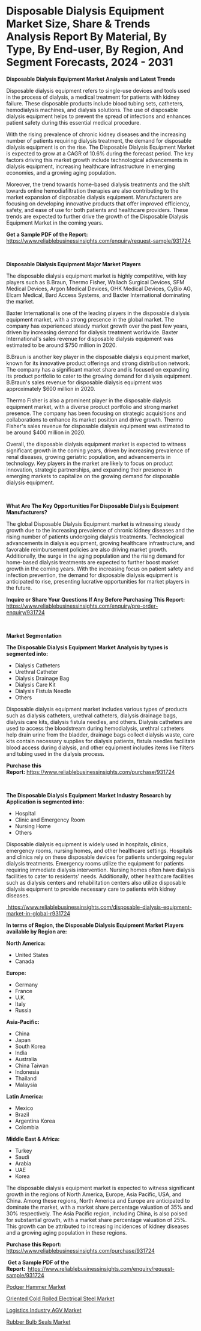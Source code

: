 <p><h1>Disposable Dialysis Equipment Market Size, Share & Trends Analysis Report By Material, By Type, By End-user, By Region, And Segment Forecasts, 2024 - 2031</h1></p><p><strong>Disposable Dialysis Equipment Market Analysis and Latest Trends</strong></p>
<p><p>Disposable dialysis equipment refers to single-use devices and tools used in the process of dialysis, a medical treatment for patients with kidney failure. These disposable products include blood tubing sets, catheters, hemodialysis machines, and dialysis solutions. The use of disposable dialysis equipment helps to prevent the spread of infections and enhances patient safety during this essential medical procedure.</p><p>With the rising prevalence of chronic kidney diseases and the increasing number of patients requiring dialysis treatment, the demand for disposable dialysis equipment is on the rise. The Disposable Dialysis Equipment Market is expected to grow at a CAGR of 10.6% during the forecast period. The key factors driving this market growth include technological advancements in dialysis equipment, increasing healthcare infrastructure in emerging economies, and a growing aging population.</p><p>Moreover, the trend towards home-based dialysis treatments and the shift towards online hemodiafiltration therapies are also contributing to the market expansion of disposable dialysis equipment. Manufacturers are focusing on developing innovative products that offer improved efficiency, safety, and ease of use for both patients and healthcare providers. These trends are expected to further drive the growth of the Disposable Dialysis Equipment Market in the coming years.</p></p>
<p><strong>Get a Sample PDF of the Report:&nbsp;</strong> <a href="https://www.reliablebusinessinsights.com/enquiry/request-sample/931724">https://www.reliablebusinessinsights.com/enquiry/request-sample/931724</a></p>
<p>&nbsp;</p>
<p><strong>Disposable Dialysis Equipment Major Market Players</strong></p>
<p><p>The disposable dialysis equipment market is highly competitive, with key players such as B.Braun, Thermo Fisher, Wallach Surgical Devices, SFM Medical Devices, Argon Medical Devices, OHK Medical Devices, CyBio AG, Elcam Medical, Bard Access Systems, and Baxter International dominating the market. </p><p>Baxter International is one of the leading players in the disposable dialysis equipment market, with a strong presence in the global market. The company has experienced steady market growth over the past few years, driven by increasing demand for dialysis treatment worldwide. Baxter International's sales revenue for disposable dialysis equipment was estimated to be around $750 million in 2020.</p><p>B.Braun is another key player in the disposable dialysis equipment market, known for its innovative product offerings and strong distribution network. The company has a significant market share and is focused on expanding its product portfolio to cater to the growing demand for dialysis equipment. B.Braun's sales revenue for disposable dialysis equipment was approximately $600 million in 2020.</p><p>Thermo Fisher is also a prominent player in the disposable dialysis equipment market, with a diverse product portfolio and strong market presence. The company has been focusing on strategic acquisitions and collaborations to enhance its market position and drive growth. Thermo Fisher's sales revenue for disposable dialysis equipment was estimated to be around $400 million in 2020.</p><p>Overall, the disposable dialysis equipment market is expected to witness significant growth in the coming years, driven by increasing prevalence of renal diseases, growing geriatric population, and advancements in technology. Key players in the market are likely to focus on product innovation, strategic partnerships, and expanding their presence in emerging markets to capitalize on the growing demand for disposable dialysis equipment.</p></p>
<p>&nbsp;</p>
<p><strong>What Are The Key Opportunities For Disposable Dialysis Equipment Manufacturers?</strong></p>
<p><p>The global Disposable Dialysis Equipment market is witnessing steady growth due to the increasing prevalence of chronic kidney diseases and the rising number of patients undergoing dialysis treatments. Technological advancements in dialysis equipment, growing healthcare infrastructure, and favorable reimbursement policies are also driving market growth. Additionally, the surge in the aging population and the rising demand for home-based dialysis treatments are expected to further boost market growth in the coming years. With the increasing focus on patient safety and infection prevention, the demand for disposable dialysis equipment is anticipated to rise, presenting lucrative opportunities for market players in the future.</p></p>
<p><strong>Inquire or Share Your Questions If Any Before Purchasing This Report:</strong> <a href="https://www.reliablebusinessinsights.com/enquiry/pre-order-enquiry/931724">https://www.reliablebusinessinsights.com/enquiry/pre-order-enquiry/931724</a></p>
<p>&nbsp;</p>
<p><strong>Market Segmentation</strong></p>
<p><strong>The Disposable Dialysis Equipment Market Analysis by types is segmented into:</strong></p>
<p><ul><li>Dialysis Catheters</li><li>Urethral Catheter</li><li>Dialysis Drainage Bag</li><li>Dialysis Care Kit</li><li>Dialysis Fistula Needle</li><li>Others</li></ul></p>
<p><p>Disposable dialysis equipment market includes various types of products such as dialysis catheters, urethral catheters, dialysis drainage bags, dialysis care kits, dialysis fistula needles, and others. Dialysis catheters are used to access the bloodstream during hemodialysis, urethral catheters help drain urine from the bladder, drainage bags collect dialysis waste, care kits contain necessary supplies for dialysis patients, fistula needles facilitate blood access during dialysis, and other equipment includes items like filters and tubing used in the dialysis process.</p></p>
<p><strong>Purchase this Report:&nbsp;</strong><a href="https://www.reliablebusinessinsights.com/purchase/931724">https://www.reliablebusinessinsights.com/purchase/931724</a></p>
<p>&nbsp;</p>
<p><strong>The Disposable Dialysis Equipment Market Industry Research by Application is segmented into:</strong></p>
<p><ul><li>Hospital</li><li>Clinic and Emergency Room</li><li>Nursing Home</li><li>Others</li></ul></p>
<p><p>Disposable dialysis equipment is widely used in hospitals, clinics, emergency rooms, nursing homes, and other healthcare settings. Hospitals and clinics rely on these disposable devices for patients undergoing regular dialysis treatments. Emergency rooms utilize the equipment for patients requiring immediate dialysis intervention. Nursing homes often have dialysis facilities to cater to residents' needs. Additionally, other healthcare facilities such as dialysis centers and rehabilitation centers also utilize disposable dialysis equipment to provide necessary care to patients with kidney diseases.</p></p>
<p><a href="https://www.reliablebusinessinsights.com/disposable-dialysis-equipment-market-in-global-r931724">&nbsp;https://www.reliablebusinessinsights.com/disposable-dialysis-equipment-market-in-global-r931724</a></p>
<p><strong>In terms of Region, the Disposable Dialysis Equipment Market Players available by Region are:</strong></p>
<p>
    <p> <strong> North America: </strong>
        <ul>
            <li>United States</li>
            <li>Canada</li>
        </ul>
        </p> 
    <p> <strong> Europe: </strong>
        <ul>
            <li>Germany</li>
            <li>France</li>
            <li>U.K.</li>
            <li>Italy</li>
            <li>Russia</li>
        </ul>
        </p> 
    <p> <strong> Asia-Pacific: </strong>
        <ul>
            <li>China</li>
            <li>Japan</li>
            <li>South Korea</li>
            <li>India</li>
            <li>Australia</li>
            <li>China Taiwan</li>
            <li>Indonesia</li>
            <li>Thailand</li>
            <li>Malaysia</li>
        </ul>
        </p> 
    <p> <strong> Latin America: </strong>
        <ul>
            <li>Mexico</li>
            <li>Brazil</li>
            <li>Argentina Korea</li>
            <li>Colombia</li>
        </ul>
        </p> 
    <p> <strong> Middle East & Africa: </strong>
        <ul>
            <li>Turkey</li>
            <li>Saudi</li>
            <li>Arabia</li>
            <li>UAE</li>
            <li>Korea</li>
        </ul>
    </p>
    </p>
<p><p>The disposable dialysis equipment market is expected to witness significant growth in the regions of North America, Europe, Asia Pacific, USA, and China. Among these regions, North America and Europe are anticipated to dominate the market, with a market share percentage valuation of 35% and 30% respectively. The Asia Pacific region, including China, is also poised for substantial growth, with a market share percentage valuation of 25%. This growth can be attributed to increasing incidences of kidney diseases and a growing aging population in these regions.</p></p>
<p><strong>Purchase this Report: </strong><a href="https://www.reliablebusinessinsights.com/purchase/931724">https://www.reliablebusinessinsights.com/purchase/931724</a></p>
<p>&nbsp;<strong>Get a Sample PDF of the Report:&nbsp;&nbsp;</strong><a href="https://www.reliablebusinessinsights.com/enquiry/request-sample/931724">https://www.reliablebusinessinsights.com/enquiry/request-sample/931724</a></p>
<p><strong></strong></p>
<p><p><a href="https://medium.com/@stephaniewynterk14/podger-hammer-market-a-global-and-regional-analysis-2024-2031-48ae42b4dcca">Podger Hammer Market</a></p><p><a href="https://github.com/dylanObrien626/Market-Research-Report-List-1/blob/main/oriented-cold-rolled-electrical-steel-market.md">Oriented Cold Rolled Electrical Steel Market</a></p><p><a href="https://github.com/qndifksd5/Market-Research-Report-List-1/blob/main/logistics-industry-agv-market.md">Logistics Industry AGV Market</a></p><p><a href="https://medium.com/@shawnsmithv6981/rubber-bulb-seals-market-forecasts-market-trends-and-impact-analysis-2024-2031-5f570324f315">Rubber Bulb Seals Market</a></p></p>